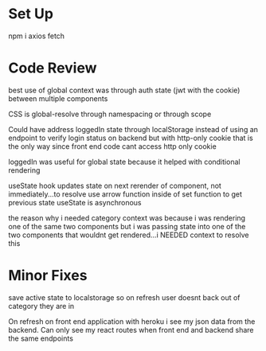 # Set Up

npm i axios fetch

# Code Review

best use of global context was through auth state
(jwt with the cookie) between
multiple components

CSS is global-resolve through namespacing or through scope

Could have address loggedIn state through localStorage instead of using an endpoint to verify login status on backend but with http-only cookie that is the only way since front end code cant access http only cookie

loggedIn was useful for global state because it helped
with conditional rendering

useState hook updates state on next rerender of component, not immediately...to resolve use arrow function inside of set function to
get previous state
useState is asynchronous

the reason why i needed category context was because i was rendering one of the
same two components but i was passing state into one of the two components that
wouldnt get rendered...i NEEDED context to resolve this

# Minor Fixes
save active state to localstorage so on refresh user doesnt back
out of category they are in

On refresh on front end application with heroku i see my json data from the backend. Can only see my react routes when front end and backend share the same endpoints
